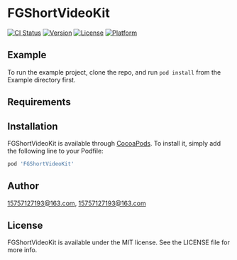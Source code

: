 # FGShortVideoKit

[![CI Status](https://img.shields.io/travis/15757127193@163.com/FGShortVideoKit.svg?style=flat)](https://travis-ci.org/15757127193@163.com/FGShortVideoKit)
[![Version](https://img.shields.io/cocoapods/v/FGShortVideoKit.svg?style=flat)](https://cocoapods.org/pods/FGShortVideoKit)
[![License](https://img.shields.io/cocoapods/l/FGShortVideoKit.svg?style=flat)](https://cocoapods.org/pods/FGShortVideoKit)
[![Platform](https://img.shields.io/cocoapods/p/FGShortVideoKit.svg?style=flat)](https://cocoapods.org/pods/FGShortVideoKit)

## Example

To run the example project, clone the repo, and run `pod install` from the Example directory first.

## Requirements

## Installation

FGShortVideoKit is available through [CocoaPods](https://cocoapods.org). To install
it, simply add the following line to your Podfile:

```ruby
pod 'FGShortVideoKit'
```

## Author

15757127193@163.com, 15757127193@163.com

## License

FGShortVideoKit is available under the MIT license. See the LICENSE file for more info.

